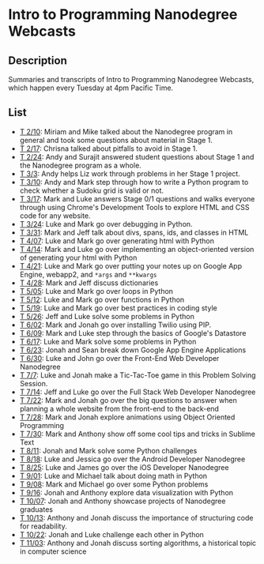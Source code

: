 # Intro to Programming Nanodegree Webcasts

## Description

Summaries and transcripts of Intro to Programming Nanodegree Webcasts,
which happen every Tuesday at 4pm Pacific Time.

## List

- [T 2/10][1]: Miriam and Mike talked about the Nanodegree program in general
  and took some questions about material in Stage 1.
- [T 2/17][2]: Chrisna talked about pitfalls to avoid in Stage 1.
- [T 2/24][3]: Andy and Surajit answered student questions about Stage 1 and
  the Nanodegree program as a whole.
- [T 3/3][4]: Andy helps Liz work through problems in her Stage 1 project.
- [T 3/10][5]: Andy and Mark step through how to write a Python program to check whether a Sudoku grid is valid or not.
- [T 3/17][6]: Mark and Luke answers Stage 0/1 questions and walks everyone through using Chrome's Development Tools to explore HTML and CSS code for any website.
- [T 3/24][7]: Luke and Mark go over debugging in Python.
- [T 3/31][8]: Mark and Jeff talk about divs, spans, ids, and classes in HTML
- [T 4/07][9]: Luke and Mark go over generating html with Python
- [T 4/14][10]: Mark and Luke go over implementing an object-oriented version of generating your html with Python
- [T 4/21][11]: Luke and Mark go over putting your notes up on Google App Engine, webapp2, and `*args` and `**kwargs`
- [T 4/28][12]: Mark and Jeff discuss dictionaries
- [T 5/05][13]: Luke and Mark go over loops in Python
- [T 5/12][14]: Luke and Mark go over functions in Python
- [T 5/19][15]: Luke and Mark go over best practices in coding style
- [T 5/26][16]: Jeff and Luke solve some problems in Python
- [T 6/02][17]: Mark and Jonah go over installing Twilio using PIP.
- [T 6/09][18]: Mark and Luke step through the basics of Google's Datastore
- [T 6/17][19]: Luke and Mark solve some problems in Python
- [T 6/23][20]: Jonah and Sean break down Google App Engine Applications
- [T 6/30][21]: Luke and John go over the Front-End Web Developer Nanodegree
- [T 7/7][22]: Luke and Jonah make a Tic-Tac-Toe game in this Problem Solving Session.
- [T 7/14][23]: Jeff and Luke go over the Full Stack Web Developer Nanodegree
- [T 7/22][24]: Mark and Jonah go over the big questions to answer when planning a whole website from the front-end to the back-end
- [T 7/28][25]: Mark and Jonah explore animations using Object Oriented Programming
- [T 7/30][26]: Mark and Anthony show off some cool tips and tricks in Sublime Text
- [T 8/11][27]: Jonah and Mark solve some Python challenges
- [T 8/18][28]: Luke and Jessica go over the Android Developer Nanodegree
- [T 8/25][29]: Luke and James go over the iOS Developer Nanodegree
- [T 9/01][30]: Luke and Michael talk about doing math in Python
- [T 9/08][31]: Mark and Michael go over some Python problems
- [T 9/16][32]: Jonah and Anthony explore data visualization with Python
- [T 10/07][33]: Jonah and Anthony showcase projects of Nanodegree graduates
- [T 10/13][34]: Anthony and Jonah discuss the importance of structuring code for readability.
- [T 10/22][35]: Jonah and Luke challenge each other in Python
- [T 11/03][36]: Anthony and Jonah discuss sorting algorithms, a historical topic in computer science

[1]: https://plus.google.com/events/cpehpd7ehd414g5vkpc0g4ojkq8?authkey=CO262J255Kf2Iw
[2]: Stage_1/2015-02-17-project-1/README.md
[3]: General/2015-02-24-general/README.md
[4]: Stage_1/2015-03-03-project-1/README.md
[5]: Stage_2/2015-03-10-python-problem_solving/README.md
[6]: Stage_1/2015-03-17-chrome_dev_tools/README.md
[7]: Stage_2/2015-03-24-python_debugging/README.md
[8]: Stage_1/2015-03-31-divs,span,id,class/README.md
[9]: Stage_2/2015-04-07-generating-html-with-python/README.md
[10]: Stage_3/2015-04-14-Generate_HTML_with_OOP
[11]: Stage_4/2015-04-21-Generate_Notes_with_Google_App_Engine/README.md
[12]: Stage_2/2015-04-28-Dictionaries/README.md
[13]: Stage_2/2015-05-05-loops-in-python/README.md
[14]: Stage_2/2015-05-12-functions/README.md
[15]: General/2015-05-19-coding_style/README.md
[16]: General/2015-05-26-problem_solving_session/README.md
[17]: Stage_2/2015-06-02-installing_twilio_with_pip/README.md
[18]: Stage_4/2015-06-09-Google_Datastore/README.md
[19]: General/2015-06-17-problem_solving_session/README.md
[20]: Stage_4/2015-06-23-Breaking_Down_GAE_Applications/README.md
[21]: Intro-To-Other-Nanodegrees/Front-End-Web-Developer/README.md
[22]: Stage_2/2015-07-09-problem-solving-tic-tac-toe/README.md
[23]: Intro-To-Other-Nanodegrees/Full-Stack-Web-Developer/README.md
[24]: General/2015-07-21-planning_website_front_to_back/README.md
[25]: Stage_3/2015-07-28-OOP_Animate/README.md
[26]: General/2015-07-30-sublime_tips/README.md
[27]: Stage_2/2015-08-11-Python-problem-solving/README.md
[28]: Intro-To-Other-Nanodegrees/Android-Developer-Nanodegree/README.md
[29]: Intro-To-Other-Nanodegrees/iOS-Web-Developer-Nanodegree/README.md
[30]: Stage_2/2015-09-01-Math-In-Python
[31]: General/2015-09-08-problem_solving_session/README.md
[32]: Stage_3/2015-09-15-Basic_Visualization
[33]: General/2015-10-07-student_projects
[34]: General/2015-10-13-structuring_code
[35]: General/2015-10-22-problem_solving_session
[36]: Stage_2/2015-11-03-sorting_algorithms